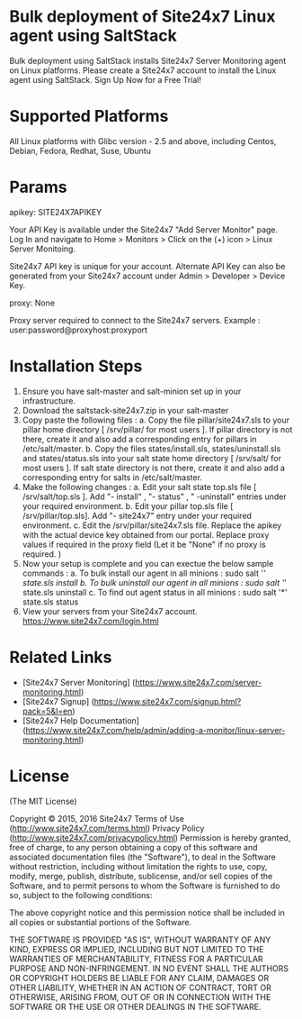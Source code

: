 Bulk deployment of Site24x7 Linux agent using SaltStack
===========

Bulk deployment using SaltStack installs Site24x7 Server Monitoring agent on Linux platforms. Please create a Site24x7 account to install the Linux agent using SaltStack. Sign Up Now for a Free Trial!


Supported Platforms 
============

All Linux platforms with Glibc version - 2.5 and above,  including Centos, Debian, Fedora, 
Redhat, Suse, Ubuntu

Params
============

apikey: SITE24X7APIKEY 

Your API Key is available under the Site24x7 "Add Server Monitor" page. Log In and navigate to Home > Monitors > Click on the (+) icon > Linux Server Monitoing.

Site24x7 API key is unique for your account. Alternate API Key can also be generated from your Site24x7 account under Admin > Developer > Device Key.

proxy: None

Proxy server required to connect to the Site24x7 servers. Example : user:password@proxyhost:proxyport


Installation Steps
============
1. Ensure you have salt-master and salt-minion set up in your infrastructure.
2. Download the saltstack-site24x7.zip in your salt-master
3. Copy paste the following files :
      a. Copy the file pillar/site24x7.sls to your pillar home directory [ /srv/pillar/ for most users ]. If pillar directory is not there, create it and also add a corresponding entry for pillars in /etc/salt/master.
      b. Copy the files states/install.sls, states/uninstall.sls and states/status.sls into your salt state home directory [ /srv/salt/ for most users ]. If salt state directory is not there, create it and also add a corresponding entry for salts in /etc/salt/master.
3. Make the following changes :
      a. Edit your salt state top.sls file [ /srv/salt/top.sls ]. Add "- install" , "- status" , " -uninstall" entries under your required environment.
      b. Edit your pillar top.sls file [ /srv/pillar/top.sls]. Add "- site24x7" entry under your required environment.
      c. Edit the /srv/pillar/site24x7.sls file. Replace the apikey with the actual device key obtained from our portal. Replace proxy values if required in the proxy field (Let it be "None" if no proxy is required. )
4. Now your setup is complete and you can exectue the below sample commands :
      a. To bulk install our agent in all minions : sudo salt '*' state.sls install
      b. To bulk uninstall our agent in all minions : sudo salt '*' state.sls uninstall
      c. To find out agent status in all minions : sudo salt '*' state.sls status
5. View your servers from your Site24x7 account. https://www.site24x7.com/login.html

Related Links
=====
* [Site24x7 Server Monitoring] (https://www.site24x7.com/server-monitoring.html)
* [Site24x7 Signup] (https://www.site24x7.com/signup.html?pack=5&l=en)
* [Site24x7 Help Documentation] (https://www.site24x7.com/help/admin/adding-a-monitor/linux-server-monitoring.html)

License
=======

(The MIT License)

Copyright © 2015, 2016 Site24x7
Terms of Use (http://www.site24x7.com/terms.html)
Privacy Policy (http://www.site24x7.com/privacypolicy.html)
Permission is hereby granted, free of charge, to any person obtaining a
copy of this software and associated documentation files (the "Software"),
to deal in the Software without restriction, including without
limitation the rights to use, copy, modify, merge, publish, distribute,
sublicense, and/or sell copies of the Software, and to permit persons
to whom the Software is furnished to do so, subject to the following conditions:

The above copyright notice and this permission notice shall be included
in all copies or substantial portions of the Software.

THE SOFTWARE IS PROVIDED "AS IS", WITHOUT WARRANTY OF ANY KIND, EXPRESS
OR IMPLIED, INCLUDING BUT NOT LIMITED TO THE WARRANTIES OF MERCHANTABILITY,
FITNESS FOR A PARTICULAR PURPOSE AND NON-INFRINGEMENT. IN NO EVENT SHALL
THE AUTHORS OR COPYRIGHT HOLDERS BE LIABLE FOR ANY CLAIM, DAMAGES OR
OTHER LIABILITY, WHETHER IN AN ACTION OF CONTRACT, TORT OR OTHERWISE,
ARISING FROM, OUT OF OR IN CONNECTION WITH THE SOFTWARE OR THE USE OR
OTHER DEALINGS IN THE SOFTWARE.
